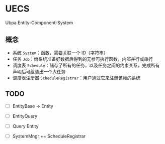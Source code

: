 # UECS
Ubpa Entity-Component-System

## 概念

- 系统 `System`：函数，需要关联一个 ID（字符串）
- 任务 `Job`：给系统准备好数据后得到的无参可执行函数，内部并行或串行
- 调度表 `Schedule`：储存了所有的任务，以及任务之间的约束关系，完成所有声明后可组装出一个大任务
- 调度表注册器 `ScheduleRegistrar`：用户通过它来注册该帧的系统

## TODO

- [ ] EntityBase -> Entity
- [ ] EntityQuery
- [ ] Query Entity
- [ ] SystemMngr += ScheduleRegistrar

